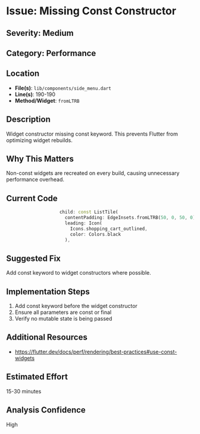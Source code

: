 # Issue: Missing Const Constructor

## Severity: Medium

## Category: Performance

## Location
- **File(s)**: `lib/components/side_menu.dart`
- **Line(s)**: 190-190
- **Method/Widget**: `fromLTRB`

## Description
Widget constructor missing const keyword. This prevents Flutter from optimizing widget rebuilds.

## Why This Matters
Non-const widgets are recreated on every build, causing unnecessary performance overhead.

## Current Code
```dart
                    child: const ListTile(
                      contentPadding: EdgeInsets.fromLTRB(50, 0, 50, 0),
                      leading: Icon(
                        Icons.shopping_cart_outlined,
                        color: Colors.black
                      ),
```

## Suggested Fix
Add const keyword to widget constructors where possible.

## Implementation Steps
1. Add const keyword before the widget constructor
2. Ensure all parameters are const or final
3. Verify no mutable state is being passed

## Additional Resources
- https://flutter.dev/docs/perf/rendering/best-practices#use-const-widgets

## Estimated Effort
15-30 minutes

## Analysis Confidence
High
